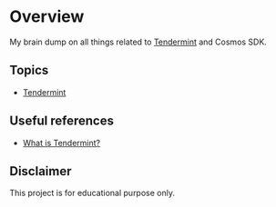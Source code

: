# Overview

My brain dump on all things related to [Tendermint](https://tendermint.com/) and Cosmos SDK.

## Topics

* [Tendermint](./docs/tendermint.md)

## Useful references

* [What is Tendermint?](https://docs.tendermint.com/v0.34/introduction/what-is-tendermint.html)

## Disclaimer

This project is for educational purpose only.